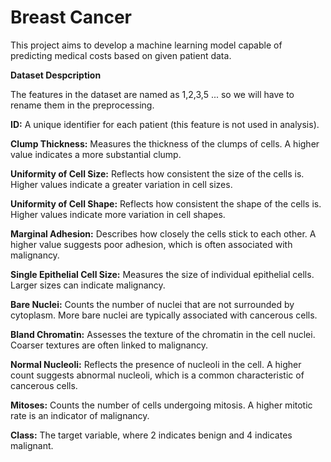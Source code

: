 # Breast Cancer
This project aims to develop a machine learning model capable of predicting medical costs based on given patient data.

**Dataset Despcription**

The features in the dataset are named as 1,2,3,5 ... so we will have to rename them in the preprocessing.

**ID:** A unique identifier for each patient (this feature is not used in analysis).

**Clump Thickness:** Measures the thickness of the clumps of cells. A higher value indicates a more substantial clump.

**Uniformity of Cell Size:** Reflects how consistent the size of the cells is. Higher values indicate a greater variation in cell sizes.

**Uniformity of Cell Shape:** Reflects how consistent the shape of the cells is. Higher values indicate more variation in cell shapes.

**Marginal Adhesion:** Describes how closely the cells stick to each other. A higher value suggests poor adhesion, which is often associated with malignancy.

**Single Epithelial Cell Size:** Measures the size of individual epithelial cells. Larger sizes can indicate malignancy.

**Bare Nuclei:** Counts the number of nuclei that are not surrounded by cytoplasm. More bare nuclei are typically associated with cancerous cells.

**Bland Chromatin:** Assesses the texture of the chromatin in the cell nuclei. Coarser textures are often linked to malignancy.

**Normal Nucleoli:** Reflects the presence of nucleoli in the cell. A higher count suggests abnormal nucleoli, which is a common characteristic of cancerous cells.

**Mitoses:** Counts the number of cells undergoing mitosis. A higher mitotic rate is an indicator of malignancy.

**Class:** The target variable, where 2 indicates benign and 4 indicates malignant.
